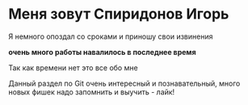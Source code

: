 # Меня зовут Спиридонов Игорь

Я немного опоздал со сроками и приношу свои извинения

__очень много работы навалилось в последнее время__

Так как времени нет это все обо мне

Данный раздел по Git очень интересный и познавательный, много новых фишек надо запомнить и выучить - лайк!
